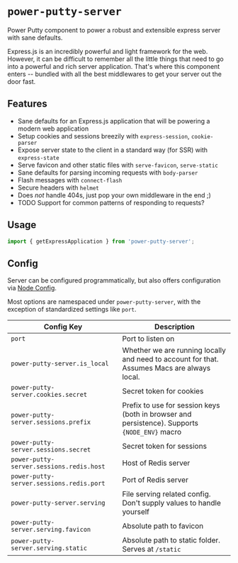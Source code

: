 # `power-putty-server`

Power Putty component to power a robust and extensible express server with
sane defaults. 

Express.js is an incredibly powerful and light framework for the web. However,
it can be difficult to remember all the little things that need to go into
a powerful and rich server application. That's where this component enters --
bundled with all the best middlewares to get your server out the door fast.

## Features 

* Sane defaults for an Express.js application that will be powering a modern 
  web application
* Setup cookies and sessions breezily with `express-session`, `cookie-parser`
* Expose server state to the client in a standard way (for SSR) with `express-state`
* Serve favicon and other static files with `serve-favicon`, `serve-static`
* Sane defaults for parsing incoming requests with `body-parser`
* Flash messages with `connect-flash`
* Secure headers with `helmet`
* Does _not_ handle 404s, just pop your own middleware in the end ;)
* TODO Support for common patterns of responding to requests?

## Usage

```typescript
import { getExpressApplication } from 'power-putty-server';

```

## Config 

Server can be configured programmatically, but also offers configuration via 
[Node Config](https://github.com/lorenwest/node-config).

Most options are namespaced under `power-putty-server`, with the exception of 
standardized settings like `port`.

| Config Key | Description |
| --- | --- |
| `port` | Port to listen on |
| `power-putty-server.is_local` | Whether we are running locally and need to account for that. Assumes Macs are always local. |
| `power-putty-server.cookies.secret` | Secret token for cookies |
| `power-putty-server.sessions.prefix` | Prefix to use for session keys (both in browser and persistence). Supports `{NODE_ENV}` macro |
| `power-putty-server.sessions.secret` | Secret token for sessions |
| `power-putty-server.sessions.redis.host` | Host of Redis server |
| `power-putty-server.sessions.redis.port` | Port of Redis server |
| `power-putty-server.serving` | File serving related config. Don't supply values to handle yourself |
| `power-putty-server.serving.favicon` | Absolute path to favicon |
| `power-putty-server.serving.static` | Absolute path to static folder. Serves at `/static` |
